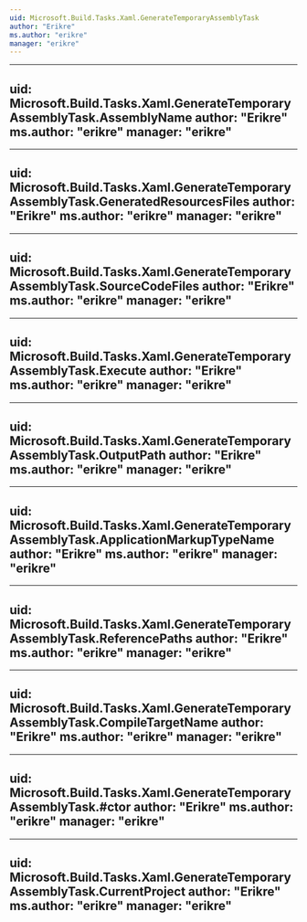 ```yaml
---
uid: Microsoft.Build.Tasks.Xaml.GenerateTemporaryAssemblyTask
author: "Erikre"
ms.author: "erikre"
manager: "erikre"
---
```


---
uid: Microsoft.Build.Tasks.Xaml.GenerateTemporaryAssemblyTask.AssemblyName
author: "Erikre"
ms.author: "erikre"
manager: "erikre"
---

---
uid: Microsoft.Build.Tasks.Xaml.GenerateTemporaryAssemblyTask.GeneratedResourcesFiles
author: "Erikre"
ms.author: "erikre"
manager: "erikre"
---

---
uid: Microsoft.Build.Tasks.Xaml.GenerateTemporaryAssemblyTask.SourceCodeFiles
author: "Erikre"
ms.author: "erikre"
manager: "erikre"
---

---
uid: Microsoft.Build.Tasks.Xaml.GenerateTemporaryAssemblyTask.Execute
author: "Erikre"
ms.author: "erikre"
manager: "erikre"
---

---
uid: Microsoft.Build.Tasks.Xaml.GenerateTemporaryAssemblyTask.OutputPath
author: "Erikre"
ms.author: "erikre"
manager: "erikre"
---

---
uid: Microsoft.Build.Tasks.Xaml.GenerateTemporaryAssemblyTask.ApplicationMarkupTypeName
author: "Erikre"
ms.author: "erikre"
manager: "erikre"
---

---
uid: Microsoft.Build.Tasks.Xaml.GenerateTemporaryAssemblyTask.ReferencePaths
author: "Erikre"
ms.author: "erikre"
manager: "erikre"
---

---
uid: Microsoft.Build.Tasks.Xaml.GenerateTemporaryAssemblyTask.CompileTargetName
author: "Erikre"
ms.author: "erikre"
manager: "erikre"
---

---
uid: Microsoft.Build.Tasks.Xaml.GenerateTemporaryAssemblyTask.#ctor
author: "Erikre"
ms.author: "erikre"
manager: "erikre"
---

---
uid: Microsoft.Build.Tasks.Xaml.GenerateTemporaryAssemblyTask.CurrentProject
author: "Erikre"
ms.author: "erikre"
manager: "erikre"
---
